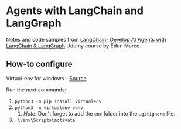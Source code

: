 # Agents with LangChain and LangGraph

Notes and code samples from [LangChain- Develop AI Agents with LangChain & LangGraph](https://www.udemy.com/course/langchain/?couponCode=MT251022G1) Udemy course by Eden Marco.

## How-to configure

Virtual-env for windows - [Source](https://mothergeo-py.readthedocs.io/en/latest/development/how-to/venv-win.html)

Run the next commands:

1. `python3 -m pip install virtualenv`
1. `python3 -m virtualenv venv`
    1. *Note*: Don't forget to add the `env` folder into the `.gitignore` file.
1. `.\venv\Scripts\activate`
